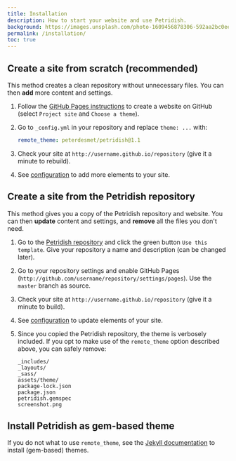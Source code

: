 ```yaml
---
title: Installation
description: How to start your website and use Petridish.
background: https://images.unsplash.com/photo-1609456878306-592aa2bc0eed?ixid=MnwxMjA3fDB8MHxzZWFyY2h8NTJ8fGJpcmRzfGVufDB8MHwwfHw%3D&auto=format&fit=crop&crop=top&w=1200&h=600&q=80
permalink: /installation/
toc: true
---
```


## Create a site from scratch (recommended)

This method creates a clean repository without unnecessary files. You can then **add** more content and settings.

1. Follow the [GitHub Pages instructions](https://pages.github.com/) to create a website on GitHub (select `Project site` and `Choose a theme`).
2. Go to `_config.yml` in your repository and replace `theme: ...` with:

    ```yml
    remote_theme: peterdesmet/petridish@1.1
    ```

3. Check your site at `http://username.github.io/repository` (give it a minute to rebuild).
4. See [configuration](https://peterdesmet.github.io/petridish/configuration/) to add more elements to your site.

## Create a site from the Petridish repository

This method gives you a copy of the Petridish repository and website. You can then **update** content and settings, and **remove** all the files you don't need.

1. Go to the [Petridish repository](https://github.com/peterdesmet/petridish/) and click the green button `Use this template`. Give your repository a name and description (can be changed later).
2. Go to your repository settings and enable GitHub Pages (`http://github.com/username/repository/settings/pages`). Use the `master` branch as source.
3. Check your site at `http://username.github.io/repository` (give it a minute to build).
4. See [configuration](https://peterdesmet.github.io/petridish/configuration/) to update elements of your site.
5. Since you copied the Petridish repository, the theme is verbosely included. If you opt to make use of the `remote_theme` option described above, you can safely remove:

    ```
    _includes/
    _layouts/
    _sass/
    assets/theme/
    package-lock.json
    package.json
    petridish.gemspec
    screenshot.png
    ```

## Install Petridish as gem-based theme

If you do not what to use `remote_theme`, see the [Jekyll documentation](https://jekyllrb.com/docs/themes/#understanding-gem-based-themes) to install (gem-based) themes.
